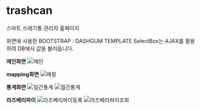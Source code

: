 # trashcan
스마트 쓰레기통 관리자 홈페이지

화면에 사용한 BOOTSTRAP : DASHGUM TEMPLATE
SelectBox는 AJAX를 활용하여 DB에서 값을 불러옵니다.

**메인화면**
![메인](https://user-images.githubusercontent.com/57119199/67728965-a7152380-fa32-11e9-93fc-09fa91e47ba6.JPG)

**mapping화면**
![매핑](https://user-images.githubusercontent.com/57119199/67728968-a8dee700-fa32-11e9-817d-b6aa0bf3d7be.JPG)

**통계화면**
![일간통계](https://user-images.githubusercontent.com/57119199/67728970-aa101400-fa32-11e9-83e8-f95809f78c0d.JPG)
![월간통계](https://user-images.githubusercontent.com/57119199/67728973-ab414100-fa32-11e9-8d33-0f6aac161e1e.JPG)

**라즈베리파이**
![라즈베리파이등록](https://user-images.githubusercontent.com/57119199/67728976-ac726e00-fa32-11e9-8c48-2f8cbb2c1cb6.JPG)
![라즈베리파이조회](https://user-images.githubusercontent.com/57119199/67728978-ad0b0480-fa32-11e9-9a6c-49d19c3a578d.JPG)

